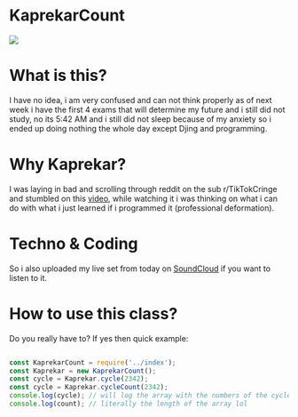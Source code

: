 # KaprekarCount

<img src="https://wompampsupport.azureedge.net/fetchimage?siteId=7575&v=2&jpgQuality=100&width=700&url=https%3A%2F%2Fi.kym-cdn.com%2Fphotos%2Fimages%2Fnewsfeed%2F001%2F132%2F314%2Fcbc.jpg" />

# What is this?

I have no idea, i am very confused and can not think properly as of next week i have the first 4 exams that will determine my future and i still did not study, no its 5:42 AM and i still did not sleep because of my anxiety so i ended up doing nothing the whole day except Djing and programming.

# Why Kaprekar?

I was laying in bad and scrolling through reddit on the sub r/TikTokCringe and stumbled on this [video](https://www.reddit.com/r/TikTokCringe/comments/ufgw4y/kaprekars_constant/), while watching it i was thinking on what i can do with what i just learned if i programmed it (professional deformation).

# Techno & Coding

So i also uploaded my live set from today on [SoundCloud](https://soundcloud.com/jey01/my-live-set) if you want to listen to it. 

# How to use this class? 

Do you really have to? If yes then quick example:

```js

const KaprekarCount = require('../index');
const Kaprekar = new KaprekarCount();
const cycle = Kaprekar.cycle(2342);
const cycle = Kaprekar.cycleCount(2342);
console.log(cycle); // will log the array with the numbers of the cycle
console.log(count); // literally the length of the array lol


```
